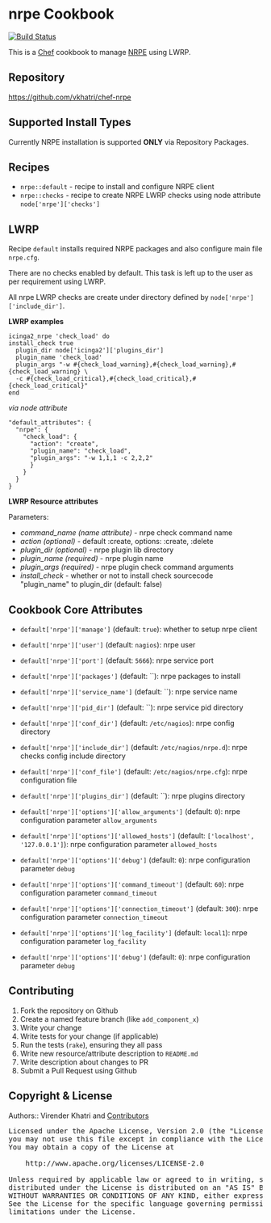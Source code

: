 nrpe Cookbook
=============

[![Build Status](https://travis-ci.org/vkhatri/chef-nrpe.svg?branch=master)](https://travis-ci.org/vkhatri/chef-nrpe)

This is a [Chef] cookbook to manage [NRPE] using LWRP.


## Repository

https://github.com/vkhatri/chef-nrpe


## Supported Install Types

Currently NRPE installation is supported **ONLY** via Repository Packages.


## Recipes

- `nrpe::default` - recipe to install and configure NRPE client
- `nrpe::checks` - recipe to create NRPE LWRP checks using node attribute `node['nrpe']['checks']`


## LWRP

Recipe `default` installs required NRPE packages and also configure
main file `nrpe.cfg`.

There are no checks enabled by default. This task is left up to the
user as per requirement using LWRP.

All nrpe LWRP checks are create under directory defined by `node['nrpe']['include_dir']`.


**LWRP examples**


	icinga2_nrpe 'check_load' do
    install_check true
	  plugin_dir node['icinga2']['plugins_dir']
	  plugin_name 'check_load'
	  plugin_args "-w #{check_load_warning},#{check_load_warning},#{check_load_warning} \
	  -c #{check_load_critical},#{check_load_critical},#{check_load_critical}"
	end


*via node attribute*

    "default_attributes": {
      "nrpe": {
        "check_load": {
          "action": "create",
          "plugin_name": "check_load",
          "plugin_args": "-w 1,1,1 -c 2,2,2"
          }
        }
      }
    }


**LWRP Resource attributes**

Parameters:

- *command_name (name attribute)*     - nrpe check command name
- *action (optional)*         - default :create, options: :create, :delete
- *plugin_dir (optional)*          - nrpe plugin lib directory
- *plugin_name (required)*           - nrpe plugin name
- *plugin_args (required)*          - nrpe plugin check command arguments
- *install_check*         - whether or not to install check sourcecode "plugin_name" to plugin_dir (default: false)


## Cookbook Core Attributes

 * `default['nrpe']['manage']` (default: `true`): whether to setup nrpe client

 * `default['nrpe']['user']` (default: `nagios`): nrpe user

 * `default['nrpe']['port']` (default: `5666`): nrpe service port

 * `default['nrpe']['packages']` (default: ``): nrpe packages to install

 * `default['nrpe']['service_name']` (default: ``): nrpe service name

 * `default['nrpe']['pid_dir']` (default: ``): nrpe service pid directory

 * `default['nrpe']['conf_dir']` (default: `/etc/nagios`): nrpe config directory

 * `default['nrpe']['include_dir']` (default: `/etc/nagios/nrpe.d`): nrpe checks config include directory

 * `default['nrpe']['conf_file']` (default: `/etc/nagios/nrpe.cfg`): nrpe configuration file

 * `default['nrpe']['plugins_dir']` (default: ``): nrpe plugins directory

 * `default['nrpe']['options']['allow_arguments']` (default: `0`): nrpe configuration parameter `allow_arguments`

 * `default['nrpe']['options']['allowed_hosts']` (default: `['localhost', '127.0.0.1']`): nrpe configuration parameter `allowed_hosts`

 * `default['nrpe']['options']['debug']` (default: `0`): nrpe configuration parameter `debug`

 * `default['nrpe']['options']['command_timeout']` (default: `60`): nrpe configuration parameter `command_timeout`

 * `default['nrpe']['options']['connection_timeout']` (default: `300`): nrpe configuration parameter `connection_timeout`

 * `default['nrpe']['options']['log_facility']` (default: `local1`): nrpe configuration parameter `log_facility`

 * `default['nrpe']['options']['debug']` (default: `0`): nrpe configuration parameter `debug`


## Contributing

1. Fork the repository on Github
2. Create a named feature branch (like `add_component_x`)
3. Write your change
4. Write tests for your change (if applicable)
5. Run the tests (`rake`), ensuring they all pass
6. Write new resource/attribute description to `README.md`
7. Write description about changes to PR
8. Submit a Pull Request using Github


## Copyright & License

Authors:: Virender Khatri and [Contributors]

<pre>
Licensed under the Apache License, Version 2.0 (the "License");
you may not use this file except in compliance with the License.
You may obtain a copy of the License at

    http://www.apache.org/licenses/LICENSE-2.0

Unless required by applicable law or agreed to in writing, software
distributed under the License is distributed on an "AS IS" BASIS,
WITHOUT WARRANTIES OR CONDITIONS OF ANY KIND, either express or implied.
See the License for the specific language governing permissions and
limitations under the License.
</pre>


[NRPE]: http://exchange.nagios.org/directory/Addons/Monitoring-Agents/NRPE--2D-Nagios-Remote-Plugin-Executor/details
[Chef]: https://www.chef.io/
[Contributors]: https://github.com/vkhatri/chef-nrpe/graphs/contributors
